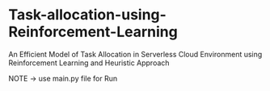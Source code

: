 # Task-allocation-using-Reinforcement-Learning
An Efficient Model of Task Allocation in Serverless Cloud Environment using Reinforcement Learning and Heuristic Approach

NOTE -> use main.py file for Run
